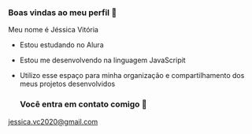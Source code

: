 ### Boas vindas ao meu perfil 💜

Meu nome é Jéssica Vitória 

- Estou estudando no Alura
- Estou me desenvolvendo na linguagem JavaScripit
- Utilizo esse espaço para minha organização e compartilhamento dos meus projetos desenvolvidos

  ### Você entra em contato comigo 📧

jessica.vc2020@gmail.com 
